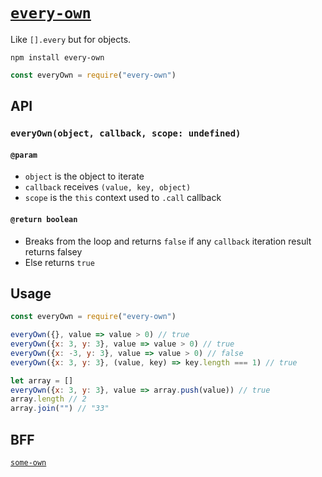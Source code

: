 # [`every-own`](https://www.npmjs.com/package/every-own)
Like `[].every` but for objects.

```
npm install every-own
```

```js
const everyOwn = require("every-own")
```

## API

### `everyOwn(object, callback, scope: undefined)`

#### `@param`

- `object` is the object to iterate
- `callback` receives `(value, key, object)`
- `scope` is the `this` context used to `.call` callback

#### `@return boolean`

- Breaks from the loop and returns `false` if any `callback` iteration result returns falsey
- Else returns `true`

## Usage

```js
const everyOwn = require("every-own")
```

```js
everyOwn({}, value => value > 0) // true
everyOwn({x: 3, y: 3}, value => value > 0) // true
everyOwn({x: -3, y: 3}, value => value > 0) // false
everyOwn({x: 3, y: 3}, (value, key) => key.length === 1) // true
```

```js
let array = []
everyOwn({x: 3, y: 3}, value => array.push(value)) // true
array.length // 2
array.join("") // "33"
```

## BFF

[`some-own`](https://www.npmjs.com/package/some-own)
